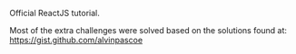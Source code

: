Official ReactJS tutorial. 

Most of the extra challenges were solved based on the solutions found at: https://gist.github.com/alvinpascoe
